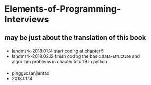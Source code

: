 # Elements-of-Programming-Interviews
## may be just about the translation of this book


###
- landmark-2018.01.14 start coding at chapter 5
- landmark-2018.02.12 finish coding the basic data-structure and algorithm problems in chapter 5 to 19 in python





###
- pingguosanjiantao
- 2018.01.14
